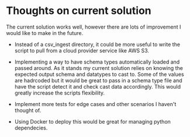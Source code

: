 
# Thoughts on current solution

The current solution works well, however there are lots of improvement
I would like to make in the future. 

- Instead of a csv_ingest directory, it could be more useful to write
the script to pull from a cloud provider service like AWS S3. 

- Implementing a way to have schema types automatically loaded and passed 
 around. As it stands my current solution relies on knowing the expected output 
 schema and datatypes to cast to. Some of the values are hadrcoded but it would 
 be great to pass in a schema type file and have the script detect it and check
 cast data accordingly. This would greatly increase the scripts flexibility.

- Implement more tests for edge cases and other scenarios I haven't thought of.

- Using Docker to deploy this would be great for managing python dependecies.